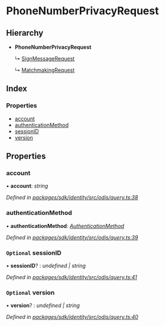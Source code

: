 # PhoneNumberPrivacyRequest

## Hierarchy

* **PhoneNumberPrivacyRequest**

  ↳ [SignMessageRequest](_odis_query_.signmessagerequest.md)

  ↳ [MatchmakingRequest](_odis_query_.matchmakingrequest.md)

## Index

### Properties

* [account](_odis_query_.phonenumberprivacyrequest.md#account)
* [authenticationMethod](_odis_query_.phonenumberprivacyrequest.md#authenticationmethod)
* [sessionID](_odis_query_.phonenumberprivacyrequest.md#optional-sessionid)
* [version](_odis_query_.phonenumberprivacyrequest.md#optional-version)

## Properties

### account

• **account**: _string_

_Defined in_ [_packages/sdk/identity/src/odis/query.ts:38_](https://github.com/celo-org/celo-monorepo/blob/master/packages/sdk/identity/src/odis/query.ts#L38)

### authenticationMethod

• **authenticationMethod**: [_AuthenticationMethod_](../enums/_odis_query_.authenticationmethod.md)

_Defined in_ [_packages/sdk/identity/src/odis/query.ts:39_](https://github.com/celo-org/celo-monorepo/blob/master/packages/sdk/identity/src/odis/query.ts#L39)

### `Optional` sessionID

• **sessionID**? : _undefined \| string_

_Defined in_ [_packages/sdk/identity/src/odis/query.ts:41_](https://github.com/celo-org/celo-monorepo/blob/master/packages/sdk/identity/src/odis/query.ts#L41)

### `Optional` version

• **version**? : _undefined \| string_

_Defined in_ [_packages/sdk/identity/src/odis/query.ts:40_](https://github.com/celo-org/celo-monorepo/blob/master/packages/sdk/identity/src/odis/query.ts#L40)

